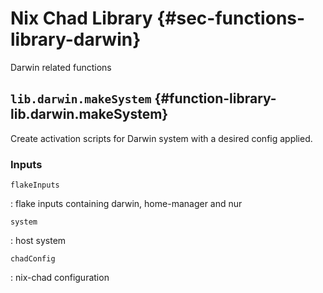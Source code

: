 # Nix Chad Library {#sec-functions-library-darwin}
Darwin related functions

## `lib.darwin.makeSystem` {#function-library-lib.darwin.makeSystem}

Create activation scripts for Darwin system with a desired config applied.

### Inputs

`flakeInputs`

: flake inputs containing darwin, home-manager and nur

`system`

: host system

`chadConfig`

: nix-chad configuration

